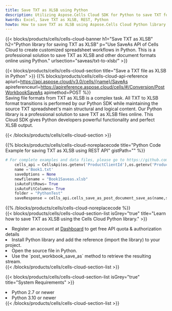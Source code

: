 ```yaml
---
title: Save TXT as XLSB using Python 
description: Utilizing Aspose.Cells Cloud SDK for Python to save TXT format file as XLSB format file. 
kwords: Excel, Save TXT as XLSB, REST, Python
howto: How to save TXT as XLSB using Aspose.Cells Cloud Python library.
---
```



{{< blocks/products/cells/cells-cloud-banner h1="Save TXT as XLSB" h2="Python library for saving TXT as XLSB" p="Use SaveAs API of Cells Cloud to create customized spreadsheet workflows in Python. This is a professional solution to save TXT as XLSB and other document formats online using Python." urlsection="saveas/txt-to-xlsb/" >}}

{{< blocks/products/cells/cells-cloud-section  title="Save a TXT file as XLSB in Python" >}}
{{% blocks/products/cells/cells-cloud-api-reference  apiurl=https://api.aspose.cloud/v3.0/cells/{name}/SaveAs  apireferenceurl=https://apireference.aspose.cloud/cells/#/Conversion/PostWorkbookSaveAs  apimethod=POST %}}
<br/>
Saving file formats from TXT as XLSB is a complex task. All TXT to XLSB format transitions is performed by our Python SDK while maintaining the source TXT spreadsheet's main structural and logical content. Our Python library is a professional solution to save TXT as XLSB files online. This Cloud SDK gives Python developers powerful functionality and perfect XLSB output.

{{< /blocks/products/cells/cells-cloud-section >}}

{{% blocks/products/cells/cells-cloud-noreplacecode title="Python Code Example for saving TXT as XLSB using REST API" gistPath="" %}}
  
```python
# For complete examples and data files, please go to https://github.com/aspose-cells-cloud/aspose-cells-cloud-python/
    cells_api = CellsApi(os.getenv('ProductClientId'),os.getenv('ProductClientSecret'))
    name ='Book1.txt'    
    saveOptions = None
    newfilename = "Book1Saveas.xlsb"
    isAutoFitRows= True
    isAutoFitColumns= True
    folder = "PythonTest"
    saveResponse = cells_api.cells_save_as_post_document_save_as(name,save_options=saveOptions, newfilename=(folder +'/' + newfilename),folder=folder)
```
  
{{% /blocks/products/cells/cells-cloud-noreplacecode  %}}
<br/>
{{< blocks/products/cells/cells-cloud-section-list isGrey="true"  title="Learn how to save TXT as XLSB using the Cells Cloud Python library." >}}
<li>Register an account at <a href="https://dashboard.aspose.cloud/">Dashboard</a> to get free API quota & authorization details</li>
<li>Install Python library and add the reference (import the library) to your project.</li>
<li>Open the source file in Python.</li>
<li>Use the `post_workbook_save_as` method to retrieve the resulting stream.</li>
{{< /blocks/products/cells/cells-cloud-section-list >}}

{{< blocks/products/cells/cells-cloud-section-list isGrey="true"  title="System Requirements" >}}
<li>Python 2.7 or newer</li>
<li>Python 3.10 or newer</li>
{{< /blocks/products/cells/cells-cloud-section-list >}}
